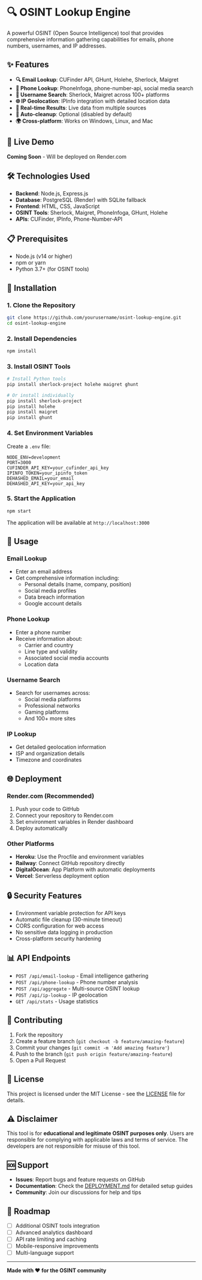 # 🔍 OSINT Lookup Engine

A powerful OSINT (Open Source Intelligence) tool that provides comprehensive information gathering capabilities for emails, phone numbers, usernames, and IP addresses.

## ✨ Features

- **🔍 Email Lookup**: CUFinder API, GHunt, Holehe, Sherlock, Maigret
- **📱 Phone Lookup**: PhoneInfoga, phone-number-api, social media search
- **👤 Username Search**: Sherlock, Maigret across 100+ platforms
- **🌐 IP Geolocation**: IPInfo integration with detailed location data
- **🔄 Real-time Results**: Live data from multiple sources
- **🧹 Auto-cleanup**: Optional (disabled by default)
- **🌍 Cross-platform**: Works on Windows, Linux, and Mac

## 🚀 Live Demo

**Coming Soon** - Will be deployed on Render.com

## 🛠️ Technologies Used

- **Backend**: Node.js, Express.js
- **Database**: PostgreSQL (Render) with SQLite fallback
- **Frontend**: HTML, CSS, JavaScript
- **OSINT Tools**: Sherlock, Maigret, PhoneInfoga, GHunt, Holehe
- **APIs**: CUFinder, IPInfo, Phone-Number-API

## 📋 Prerequisites

- Node.js (v14 or higher)
- npm or yarn
- Python 3.7+ (for OSINT tools)
 

## 🔧 Installation

### 1. Clone the Repository
```bash
git clone https://github.com/yourusername/osint-lookup-engine.git
cd osint-lookup-engine
```

### 2. Install Dependencies
```bash
npm install
```

### 3. Install OSINT Tools
```bash
# Install Python tools
pip install sherlock-project holehe maigret ghunt

# Or install individually
pip install sherlock-project
pip install holehe
pip install maigret
pip install ghunt
```

### 4. Set Environment Variables
Create a `.env` file:
```env
NODE_ENV=development
PORT=3000
CUFINDER_API_KEY=your_cufinder_api_key
IPINFO_TOKEN=your_ipinfo_token
DEHASHED_EMAIL=your_email
DEHASHED_API_KEY=your_api_key
```

### 5. Start the Application
```bash
npm start
```

The application will be available at `http://localhost:3000`

## 📱 Usage

### Email Lookup
- Enter an email address
- Get comprehensive information including:
  - Personal details (name, company, position)
  - Social media profiles
  - Data breach information
  - Google account details

### Phone Lookup
- Enter a phone number
- Receive information about:
  - Carrier and country
  - Line type and validity
  - Associated social media accounts
  - Location data

### Username Search
- Search for usernames across:
  - Social media platforms
  - Professional networks
  - Gaming platforms
  - And 100+ more sites

### IP Lookup
- Get detailed geolocation information
- ISP and organization details
- Timezone and coordinates

## 🌐 Deployment

### Render.com (Recommended)
1. Push your code to GitHub
2. Connect your repository to Render.com
3. Set environment variables in Render dashboard
4. Deploy automatically

### Other Platforms
- **Heroku**: Use the Procfile and environment variables
- **Railway**: Connect GitHub repository directly
- **DigitalOcean**: App Platform with automatic deployments
- **Vercel**: Serverless deployment option

## 🔒 Security Features

- Environment variable protection for API keys
- Automatic file cleanup (30-minute timeout)
- CORS configuration for web access
- No sensitive data logging in production
- Cross-platform security hardening

## 📊 API Endpoints

- `POST /api/email-lookup` - Email intelligence gathering
- `POST /api/phone-lookup` - Phone number analysis
- `POST /api/aggregate` - Multi-source OSINT lookup
- `POST /api/ip-lookup` - IP geolocation
- `GET /api/stats` - Usage statistics

## 🤝 Contributing

1. Fork the repository
2. Create a feature branch (`git checkout -b feature/amazing-feature`)
3. Commit your changes (`git commit -m 'Add amazing feature'`)
4. Push to the branch (`git push origin feature/amazing-feature`)
5. Open a Pull Request

## 📄 License

This project is licensed under the MIT License - see the [LICENSE](LICENSE) file for details.

## ⚠️ Disclaimer

This tool is for **educational and legitimate OSINT purposes only**. Users are responsible for complying with applicable laws and terms of service. The developers are not responsible for misuse of this tool.

## 🆘 Support

- **Issues**: Report bugs and feature requests on GitHub
- **Documentation**: Check the [DEPLOYMENT.md](DEPLOYMENT.md) for detailed setup guides
- **Community**: Join our discussions for help and tips

## 🎯 Roadmap

- [ ] Additional OSINT tools integration
- [ ] Advanced analytics dashboard
- [ ] API rate limiting and caching
- [ ] Mobile-responsive improvements
- [ ] Multi-language support

---

**Made with ❤️ for the OSINT community**
